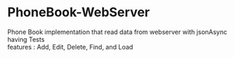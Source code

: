 # PhoneBook-WebServer
Phone Book implementation that read data from webserver with jsonAsync<br/>
having Tests<br/>
features : Add, Edit, Delete, Find, and Load

